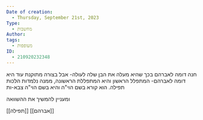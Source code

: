 ```yaml
---
Date of creation:
  - Thursday, September 21st, 2023
Type:
  - מחשבות
Author: 
tags:
  - מעופפות
ID:
  - 210920232348
---
```

חנה דומה לאברהם בכך שהיא מעלה את הבן שלה לעולה- אבל בצורה מתוקנת
עוד היא דומה לאברהם- המתפלל הראשון והיא המתפללת הראשונה, ממנה נלמדות הלכות תפילה.
הוא קורא בשם הוי"ה והיא בשם הוי"ה צבא-ות

ומעניין להמשיך את ההשוואה

[[תפילה]]
[[אברהם]]